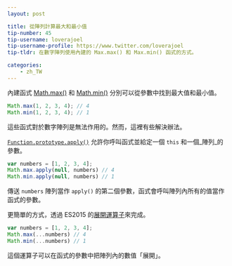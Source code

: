 ```yaml
---
layout: post

title: 從陣列計算最大和最小值
tip-number: 45
tip-username: loverajoel
tip-username-profile: https://www.twitter.com/loverajoel
tip-tldr: 在數字陣列使用內建的 Max.max() 和 Max.min() 函式的方式。

categories:
    - zh_TW
---
```


內建函式 [Math.max()](https://developer.mozilla.org/en-US/docs/Web/JavaScript/Reference/Global_Objects/Math/max) 和 [Math.min()](https://developer.mozilla.org/en-US/docs/Web/JavaScript/Reference/Global_Objects/Math/min) 分別可以從參數中找到最大值和最小值。

```js
Math.max(1, 2, 3, 4); // 4
Math.min(1, 2, 3, 4); // 1
```

這些函式對於數字陣列是無法作用的。然而，這裡有些解決辦法。

[`Function.prototype.apply()`](https://developer.mozilla.org/en-US/docs/Web/JavaScript/Reference/Global_Objects/Function/apply) 允許你呼叫函式並給定一個 `this` 和一個_陣列_的參數。

```js
var numbers = [1, 2, 3, 4];
Math.max.apply(null, numbers) // 4
Math.min.apply(null, numbers) // 1
```

傳送 `numbers` 陣列當作 `apply()` 的第二個參數，函式會呼叫陣列內所有的值當作函式的參數。

更簡單的方式，透過 ES2015 的[展開運算子](https://developer.mozilla.org/en-US/docs/Web/JavaScript/Reference/Operators/Spread_operator)來完成。

```js
var numbers = [1, 2, 3, 4];
Math.max(...numbers) // 4
Math.min(...numbers) // 1
```

這個運算子可以在函式的參數中把陣列內的數值「展開」。
